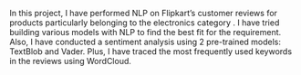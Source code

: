 In this project, I have performed NLP on Flipkart’s customer reviews for products particularly belonging to the electronics category .
I have tried building various models with NLP to find the best fit for the requirement.
Also, I have conducted a sentiment analysis using 2 pre-trained models: TextBlob and Vader.
Plus, I have traced the most frequently used keywords in the reviews using WordCloud.
